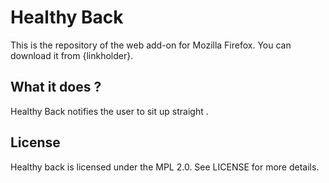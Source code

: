 # Healthy Back

This is the repository of the web add-on for Mozilla Firefox.
You can download it from {linkholder}.

## What it does ?

Healthy Back notifies the user to sit up straight .

## License

Healthy back is licensed under the MPL 2.0. See LICENSE for more details.
